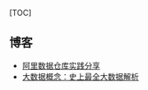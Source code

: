 [TOC]

## 博客

- [阿里数据仓库实践分享](https://yq.aliyun.com/articles/205160?spm=5176.8279002.620433.3)
- [大数据概念：史上最全大数据解析](http://www.cbdio.com/BigData/2015-04/02/content_2766137_all.htm)
